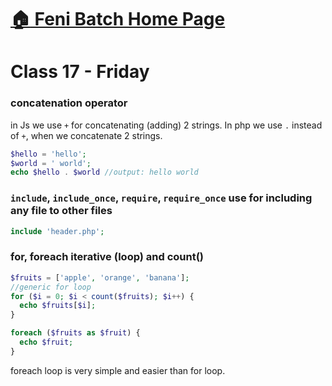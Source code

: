 # [:house: Feni Batch Home Page](http://poloey.github.io/feni)
# Class 17 - Friday 

### concatenation operator
in Js we use `+` for concatenating (adding) 2 strings. In php we use `.` instead of `+`, when we concatenate 2 strings.
~~~php
$hello = 'hello';
$world = ' world';
echo $hello . $world //output: hello world
~~~

### `include`, `include_once`, `require`, `require_once` use for including any file to other files
~~~php
include 'header.php';
~~~

### for, foreach iterative (loop)  and count()
~~~php 
$fruits = ['apple', 'orange', 'banana'];
//generic for loop
for ($i = 0; $i < count($fruits); $i++) {
  echo $fruits[$i];
}

foreach ($fruits as $fruit) {
  echo $fruit;
}
~~~
foreach loop is very simple and easier than for loop.     

